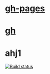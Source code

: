 # [gh-pages](https://github.com/Svetlana-Kutyeva1974/ahj1/deployments/activity_log?environment=GitHub-page) 
# [gh](https://svetlana-kutyeva1974.github.io/ahj1/) 
# ahj1
[![Build status](https://ci.appveyor.com/api/projects/status/ptx0s3yupr90icto?svg=true)](https://ci.appveyor.com/project/Svetlana-Kutyeva1974/ahj1)
